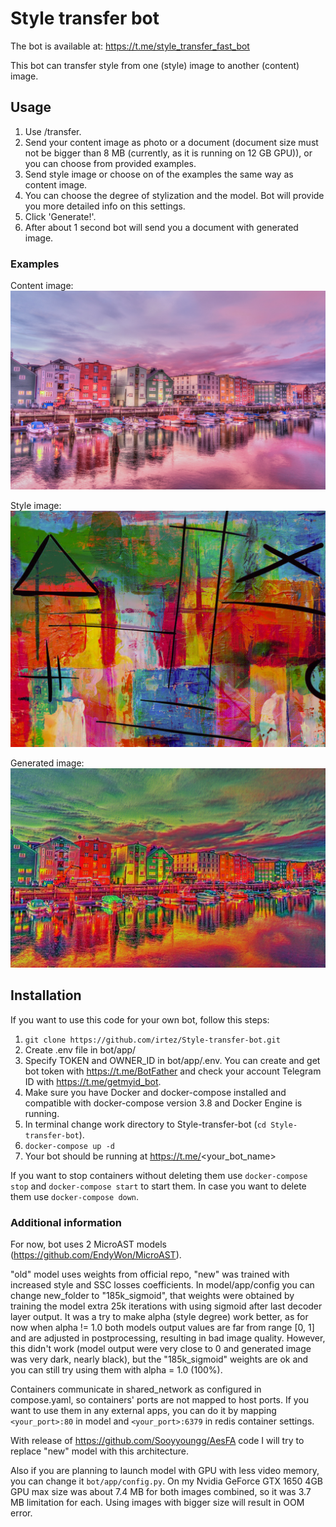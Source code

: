 # Style transfer bot
 
The bot is available at: https://t.me/style_transfer_fast_bot

This bot can transfer style from one (style) image to another (content) image.

## Usage
1. Use /transfer.
2. Send your content image as photo or a document (document size must not be bigger than 8 MB (currently, as it is running on 12 GB GPU)), or you can choose from provided examples.
3. Send style image or choose on of the examples the same way as content image.
4. You can choose the degree of stylization and the model. Bot will provide you more detailed info on this settings.
5. Click 'Generate!'.
6. After about 1 second bot will send you a document with generated image.

### Examples
Content image: ![Town by a river](bot/app/examples/content/river_town.jpg)

Style image: ![Abstart art](bot/app/examples/style/hz_che_eto.jpg)

Generated image: ![Generated](<generated examples/example1.jpg>)

## Installation
If you want to use this code for your own bot, follow this steps:

1. `git clone https://github.com/irtez/Style-transfer-bot.git`
2. Create .env file in bot/app/
3. Specify TOKEN and OWNER_ID in bot/app/.env. You can create and get bot token with https://t.me/BotFather and check your account Telegram ID with https://t.me/getmyid_bot.
4. Make sure you have Docker and docker-compose installed and compatible with docker-compose version 3.8 and Docker Engine is running.
5. In terminal change work directory to Style-transfer-bot (`cd Style-transfer-bot`).
6. `docker-compose up -d`
7. Your bot should be running at https://t.me/<your_bot_name>

If you want to stop containers without deleting them use `docker-compose stop` and `docker-compose start` to start them. In case you want to delete them use `docker-compose down`.

### Additional information
For now, bot uses 2 MicroAST models (https://github.com/EndyWon/MicroAST).

"old" model uses weights from official repo, "new" was trained with increased style and SSC losses coefficients.
In model/app/config you can change new_folder to "185k_sigmoid", that weights were obtained by training the model extra 25k iterations with using sigmoid after last decoder layer output. It was a try to make alpha (style degree) work better, as for now when alpha != 1.0 both models output values are far from range [0, 1] and are adjusted in postprocessing, resulting in bad image quality. However, this didn't work (model output were very close to 0 and generated image was very dark, nearly black), but the "185k_sigmoid" weights are ok and you can still try using them with alpha = 1.0 (100%).
 
Containers communicate in shared_network as configured in compose.yaml, so containers' ports are not mapped to host ports. If you want to use them in any external apps, you can do it by mapping `<your_port>:80` in model and `<your_port>:6379` in redis container settings.

With release of https://github.com/Sooyyoungg/AesFA code I will try to replace "new" model with this architecture.

Also if you are planning to launch model with GPU with less video memory, you can change it `bot/app/config.py`. On my Nvidia GeForce GTX 1650 4GB GPU max size was about 7.4 MB for both images combined, so it was 3.7 MB limitation for each. Using images with bigger size will result in OOM error. 
